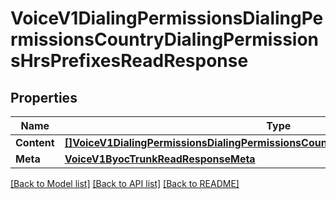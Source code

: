 # VoiceV1DialingPermissionsDialingPermissionsCountryDialingPermissionsHrsPrefixesReadResponse

## Properties

Name | Type | Description | Notes
------------ | ------------- | ------------- | -------------
**Content** | [**[]VoiceV1DialingPermissionsDialingPermissionsCountryDialingPermissionsHrsPrefixes**](voice.v1.dialing_permissions.dialing_permissions_country.dialing_permissions_hrs_prefixes.md) |  | [optional] 
**Meta** | [**VoiceV1ByocTrunkReadResponseMeta**](voice_v1_byoc_trunkReadResponse_meta.md) |  | [optional] 

[[Back to Model list]](../README.md#documentation-for-models) [[Back to API list]](../README.md#documentation-for-api-endpoints) [[Back to README]](../README.md)


